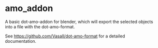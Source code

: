 # amo_addon
A basic dot-amo-addon for blender, which will export the selected objects into a file with the dot-amo-format.


See https://github.com/Vasall/dot-amo-format for a detailed documentation.
